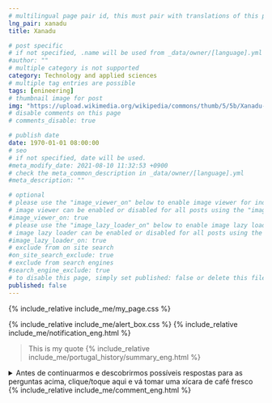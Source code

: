 ```yaml
---
# multilingual page pair id, this must pair with translations of this page. (This name must be unique)
lng_pair: xanadu
title: Xanadu

# post specific
# if not specified, .name will be used from _data/owner/[language].yml
#author: ""
# multiple category is not supported
category: Technology and applied sciences
# multiple tag entries are possible
tags: [enineering]
# thumbnail image for post
img: "https://upload.wikimedia.org/wikipedia/commons/thumb/5/5b/Xanadu-House-in-Kissimmee-Florida-1990.jpg/1536px-Xanadu-House-in-Kissimmee-Florida-1990.jpg"
# disable comments on this page
# comments_disable: true

# publish date
date: 1970-01-01 08:00:00
# seo
# if not specified, date will be used.
#meta_modify_date: 2021-08-10 11:32:53 +0900
# check the meta_common_description in _data/owner/[language].yml
#meta_description: ""

# optional
# please use the "image_viewer_on" below to enable image viewer for individual pages or posts (_posts/ or [language]/_posts folders).
# image viewer can be enabled or disabled for all posts using the "image_viewer_posts: true" setting in _data/conf/main.yml.
#image_viewer_on: true
# please use the "image_lazy_loader_on" below to enable image lazy loader for individual pages or posts (_posts/ or [language]/_posts folders).
# image lazy loader can be enabled or disabled for all posts using the "image_lazy_loader_posts: true" setting in _data/conf/main.yml.
#image_lazy_loader_on: true
# exclude from on site search
#on_site_search_exclude: true
# exclude from search engines
#search_engine_exclude: true
# to disable this page, simply set published: false or delete this file
published: false
---
```


<!--- page css -->

{% include_relative include_me/my_page.css %}

<!-- notification box -->

{% include_relative include_me/alert_box.css %}
{% include_relative include_me/notification_eng.html %}

<blockquote>
This is my quote
{% include_relative include_me/portugal_history/summary_eng.html %}
</blockquote>
<details>
  <summary>
    Antes de continuarmos e descobrirmos possíveis respostas para as perguntas
    acima, <span class="my-p"> clique/toque aqui </span> e vá tomar uma xícara
    de café fresco
  </summary>
<!-- coffee -->
{% include_relative include_me/coffee.css %}
{% include_relative include_me/coffee.html %}
<!-- help -->
{% include_relative include_me/help_eng.html %}
</details>
{% include_relative include_me/comment_eng.html %}
